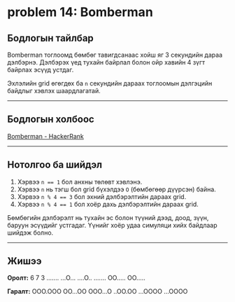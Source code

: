 # problem 14: Bomberman 

## Бодлогын тайлбар

Bomberman тоглоомд бөмбөг тавигдсанаас хойш яг 3 секундийн дараа дэлбэрнэ. Дэлбэрэх үед тухайн байрлал болон ойр хавийн 4 зүгт байрлах эсүүд устдаг.

Эхлэлийн grid өгөгдөх ба `n` секундийн дараах тоглоомын дэлгэцийн байдлыг хэвлэх шаардлагатай.

---

## Бодлогын холбоос

[Bomberman - HackerRank](https://www.hackerrank.com/challenges/bomber-man/problem?isFullScreen=true)

---

## Нотолгоо ба шийдэл

1. Хэрвээ `n == 1` бол анхны төлөвт хэвлэнэ.
2. Хэрвээ `n` нь тэгш бол grid бүхэлдээ `O` (бөмбөгөөр дүүрсэн) байна.
3. Хэрвээ `n % 4 == 3` бол эхний дэлбэрэлтийн дараах grid.
4. Хэрвээ `n % 4 == 1` бол хоёр дахь дэлбэрэлтийн дараах grid.

Бөмбөгийн дэлбэрэлт нь тухайн эс болон түүний дээд, доод, зүүн, баруун эсүүдийг устгадаг. Үүнийг хоёр удаа симуляци хийх байдлаар шийдэж болно.

---

## Жишээ

**Оролт:**
6 7 3
.......
...O...
....O..
.......
OO.....
OO.....


**Гаралт:**
OOO.OOO
OO...OO
OOO...O
..OO.OO
...OOOO
...OOOO
